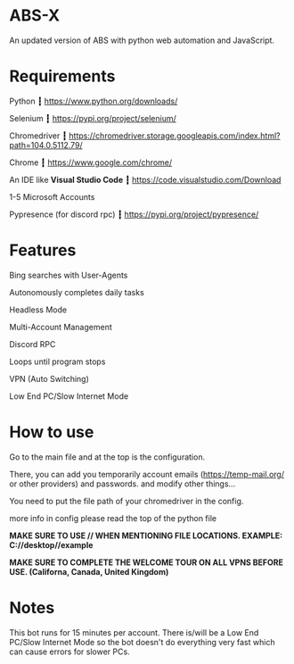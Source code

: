 # ABS-X
An updated version of ABS with python web automation and JavaScript.

# Requirements

Python **┇** https://www.python.org/downloads/

Selenium **┇** https://pypi.org/project/selenium/

Chromedriver **┇** https://chromedriver.storage.googleapis.com/index.html?path=104.0.5112.79/

Chrome **┇** https://www.google.com/chrome/

An IDE like  **Visual Studio Code**  **┇** https://code.visualstudio.com/Download

1-5 Microsoft Accounts

Pypresence (for discord rpc) **┇** https://pypi.org/project/pypresence/

# Features

Bing searches with User-Agents

Autonomously completes daily tasks

Headless Mode

Multi-Account Management

Discord RPC

Loops until program stops

VPN (Auto Switching)

Low End PC/Slow Internet Mode



# How to use

Go to the main file and at the top is the configuration.

There, you can add you temporarily account emails (https://temp-mail.org/ or other providers) and passwords. and modify other things...

You need to put the file path of your chromedriver in the config.

more info in config please read the top of the python file

**MAKE SURE TO USE // WHEN MENTIONING FILE LOCATIONS. EXAMPLE: C://desktop//example**

**MAKE SURE TO COMPLETE THE WELCOME TOUR ON ALL VPNS BEFORE USE. (Californa, Canada, United Kingdom)**


# Notes
This bot runs for 15 minutes per account.
There is/will be a Low End PC/Slow Internet Mode so the bot doesn't do everything very fast which can cause errors for slower PCs.
